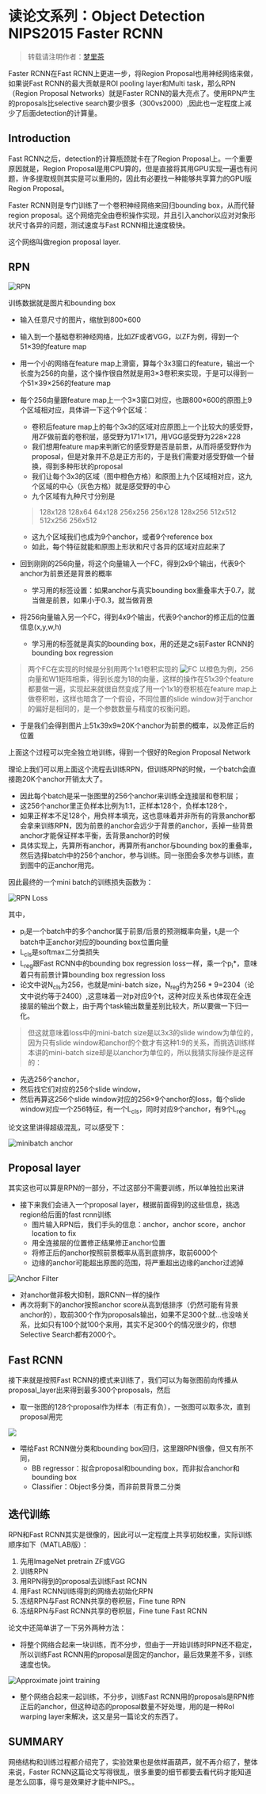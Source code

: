 # 读论文系列：Object Detection NIPS2015 Faster RCNN

> 转载请注明作者：[梦里茶](https://github.com/ahangchen)

Faster RCNN在Fast RCNN上更进一步，将Region Proposal也用神经网络来做，如果说Fast RCNN的最大贡献是ROI pooling layer和Multi task，那么RPN（Region Proposal Networks）就是Faster RCNN的最大亮点了。使用RPN产生的proposals比selective search要少很多（300vs2000）,因此也一定程度上减少了后面detection的计算量。

## Introduction
Fast RCNN之后，detection的计算瓶颈就卡在了Region Proposal上。一个重要原因就是，Region Proposal是用CPU算的，但是直接将其用GPU实现一遍也有问题，许多提取规则其实是可以重用的，因此有必要找一种能够共享算力的GPU版Region Proposal。

Faster RCNN则是专门训练了一个卷积神经网络来回归bounding box，从而代替region proposal。这个网络完全由卷积操作实现，并且引入anchor以应对对象形状尺寸各异的问题，测试速度与Fast RCNN相比速度极快。

这个网络叫做region proposal layer.

## RPN
![RPN](https://upload-images.jianshu.io/upload_images/1828517-955cf7abb99e8de2.png?imageMogr2/auto-orient/strip%7CimageView2/2/w/1240)


训练数据就是图片和bounding box

- 输入任意尺寸的图片，缩放到800×600
- 输入到一个基础卷积神经网络，比如ZF或者VGG，以ZF为例，得到一个51×39的feature map
- 用一个小的网络在feature map上滑窗，算每个3x3窗口的feature，输出一个长度为256的向量，这个操作很自然就是用3×3卷积来实现，于是可以得到一个51×39×256的feature map
- 每个256向量跟feature map上一个3×3窗口对应，也跟800×600的原图上9个区域相对应，具体讲一下这个9个区域：

  - 卷积后feature map上的每个3x3的区域对应原图上一个比较大的感受野，用ZF做前面的卷积层，感受野为171×171，用VGG感受野为228×228
  - 我们想用feature map来判断它的感受野是否是前景，从而将感受野作为proposal，但是对象并不总是正方形的，于是我们需要对感受野做一个替换，得到多种形状的proposal
  - 我们让每个3x3的区域（图中橙色方格）和原图上九个区域相对应，这九个区域的中心（灰色方格）就是感受野的中心
  - 九个区域有九种尺寸分别是

  > 128x128    128x64      64x128
256x256    256x128   128x256
512x512    512x256   256x512

  - 这九个区域我们也成为9个anchor，或者9个reference box
  - 如此，每个特征就能和原图上形状和尺寸各异的区域对应起来了

- 回到刚刚的256向量，将这个向量输入一个FC，得到2x9个输出，代表9个anchor为前景还是背景的概率
  - 学习用的标签设置：如果anchor与真实bounding box重叠率大于0.7，就当做是前景，如果小于0.3，就当做背景
- 将256向量输入另一个FC，得到4x9个输出，代表9个anchor的修正后的位置信息(x,y,w,h)
  - 学习用的标签就是真实的bounding box，用的还是之s前Faster RCNN的bounding box regression

> 两个FC在实现的时候是分别用两个1x1卷积实现的
![FC](https://upload-images.jianshu.io/upload_images/1828517-c23f035a21b10c24.png?imageMogr2/auto-orient/strip%7CimageView2/2/w/1240)
以橙色为例，256向量和W1矩阵相乘，得到长度为18的向量，这样的操作在51x39个feature都要做一遍，实现起来就很自然变成了用一个1x1的卷积核在feature map上做卷积啦，这样也暗含了一个假设，不同位置的slide window对于anchor的偏好是相同的，是一个参数数量与精度的权衡问题。


- 于是我们会得到图片上51x39x9≈20K个anchor为前景的概率，以及修正后的位置

上面这个过程可以完全独立地训练，得到一个很好的Region Proposal Network

理论上我们可以用上面这个流程去训练RPN，但训练RPN的时候，一个batch会直接跑20K个anchor开销太大了。
- 因此每个batch是采一张图里的256个anchor来训练全连接层和卷积层；
- 这256个anchor里正负样本比例为1:1，正样本128个，负样本128个，
- 如果正样本不足128个，用负样本填充，这也意味着并非所有的背景anchor都会拿来训练RPN，因为前景的anchor会远少于背景的anchor，丢掉一些背景anchor才能保证样本平衡，丢背景anchor的时候
- 具体实现上，先算所有anchor，再算所有anchor与bounding box的重叠率，然后选择batch中的256个anchor，参与训练。同一张图会多次参与训练，直到图中的正anchor用完。

因此最终的一个mini batch的训练损失函数为：

![RPN Loss](https://upload-images.jianshu.io/upload_images/1828517-ee7376ecb88a3b64.png?imageMogr2/auto-orient/strip%7CimageView2/2/w/1240)

其中，
- p<sub>i</sub>是一个batch中的多个anchor属于前景/后景的预测概率向量，t<sub>i</sub>是一个batch中正anchor对应的bounding box位置向量
- L<sub>cls</sub>是softmax二分类损失
- L<sub>reg</sub>跟Fast RCNN中的bounding box regression loss一样，乘一个p<sub>i</sub>*，意味着只有前景计算bounding box regression loss
- 论文中说N<sub>cls</sub>为256，也就是mini-batch size，N<sub>reg</sub>约为256 * 9=2304（论文中说约等于2400）,这意味着一对p对应9个t，这种对应关系也体现在全连接层的输出个数上，由于两个task输出数量差别比较大，所以要做一下归一化。

> 但这就意味着loss中的mini-batch size是以3x3的slide window为单位的，因为只有slide window和anchor的个数才有这种1:9的关系，而挑选训练样本讲的mini-batch size却是以anchor为单位的，所以我猜实际操作是这样的：
- 先选256个anchor，
- 然后找它们对应的256个slide window，
- 然后再算这256个slide window对应的256×9个anchor的loss，每个slide window对应一个256特征，有一个L<sub>cls</sub>，同时对应9个anchor，有9个L<sub>reg</sub>

论文这里讲得超级混乱，可以感受下：

![minibatch anchor](https://upload-images.jianshu.io/upload_images/1828517-f3ed1471a7298350.png?imageMogr2/auto-orient/strip%7CimageView2/2/w/1240)


## Proposal layer
其实这也可以算是RPN的一部分，不过这部分不需要训练，所以单独拉出来讲
- 接下来我们会进入一个proposal layer，根据前面得到的这些信息，挑选region给后面的fast rcnn训练
  - 图片输入RPN后，我们手头的信息：anchor，anchor score，anchor location to fix
  - 用全连接层的位置修正结果修正anchor位置
  - 将修正后的anchor按照前景概率从高到底排序，取前6000个
  - 边缘的anchor可能超出原图的范围，将严重超出边缘的anchor过滤掉

![Anchor Filter](https://upload-images.jianshu.io/upload_images/1828517-30beac72a97b3fe8.png?imageMogr2/auto-orient/strip%7CimageView2/2/w/1240)

  - 对anchor做非极大抑制，跟RCNN一样的操作
  - 再次将剩下的anchor按照anchor score从高到低排序（仍然可能有背景anchor的），取前300个作为proposals输出，如果不足300个就…也没啥关系，比如只有100个就100个来用，其实不足300个的情况很少的，你想Selective Search都有2000个。

## Fast RCNN
接下来就是按照Fast RCNN的模式来训练了，我们可以为每张图前向传播从proposal_layer出来得到最多300个proposals，然后
- 取一张图的128个proposal作为样本（有正有负），一张图可以取多次，直到proposal用完

![](https://upload-images.jianshu.io/upload_images/1828517-59eabb44802971e9.png?imageMogr2/auto-orient/strip%7CimageView2/2/w/700)

- 喂给Fast RCNN做分类和bounding box回归，这里跟RPN很像，但又有所不同，
  - BB regressor：拟合proposal和bounding box，而非拟合anchor和bounding box
  - Classifier：Object多分类，而非前景背景二分类

## 迭代训练
RPN和Fast RCNN其实是很像的，因此可以一定程度上共享初始权重，实际训练顺序如下（MATLAB版）：
1.  先用ImageNet pretrain ZF或VGG
2. 训练RPN
3. 用RPN得到的proposal去训练Fast RCNN
4. 用Fast RCNN训练得到的网络去初始化RPN
5. 冻结RPN与Fast RCNN共享的卷积层，Fine tune RPN
6. 冻结RPN与Fast RCNN共享的卷积层，Fine tune Fast RCNN

论文中还简单讲了一下另外两种方法：
- 将整个网络合起来一块训练，而不分步，但由于一开始训练时RPN还不稳定，所以训练Fast RCNN用的proposal是固定的anchor，最后效果差不多，训练速度也快。

![Approximate joint training](https://upload-images.jianshu.io/upload_images/1828517-6b6aabc2a40fd690.png?imageMogr2/auto-orient/strip%7CimageView2/2/w/1240)

- 整个网络合起来一起训练，不分步，训练Fast RCNN用的proposals是RPN修正后的anchor，但这种动态的proposal数量不好处理，用的是一种RoI warping layer来解决，这又是另一篇论文的东西了。

## SUMMARY
网络结构和训练过程都介绍完了，实验效果也是依样画葫芦，就不再介绍了，整体来说，Faster RCNN这篇论文写得很乱，很多重要的细节都要去看代码才能知道是怎么回事，得亏是效果好才能中NIPS。。
